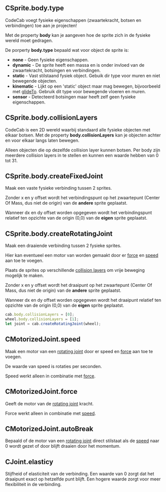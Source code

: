 ## CSprite.body.type

CodeCab voegt fysieke eigenschappen (zwaartekracht, botsen en verbindingen) toe aan je projecten!

Met de property **body** kan je aangeven hoe de sprite zich in de fysieke wereld moet gedragen.

De porperty **body.type** bepaald wat voor object de sprite is:

- **none** -  Geen fysieke eigenschappen.
- **dynamic** -  De sprite heeft een massa en is onder invloed van de zwaartekracht, botsingen en verbindingen.
- **static** -  Vast stilstaand fysiek object. Gebuik dir type voor muren en niet bewegende objecten.
- **kinematic** -  Lijkt op een 'static' object maar mag bewegen, bijvoorbeeld met [glideTo](CSprite.glideTo).
 Gebruik dit type voor bewegende vloeren en muren.
- **sensor** -  Detecteerd botsingen maar heeft zelf geen fysieke eigenschappen.

## CSprite.body.collisionLayers

CodeCab is een 2D wereld waarbij standaard alle fysieke objecten met elkaar botsen. Met de property **body.collisionLayers**
kan je objecten achter en voor elkaar langs laten bewegen.

Alleen objecten die op dezelfde collision layer kunnen botsen.
Per body zijn meerdere collision layers in te stellen en kunnen een waarde hebben van 0 tot 31.

## CSprite.body.createFixedJoint

Maak een vaste fysieke verbinding tussen 2 sprites.

Zonder x en y offset wordt het verbindingspunt op het zwaartepunt (Center Of Mass, dus niet de origin) van de
**andere** sprite geplaatst.

Wanneer dx en dy offset worden opgegeven wordt het verbindingspunt relatief ten opzichte van
de origin (0,0) van de **eigen** sprite geplaatst.

## CSprite.body.createRotatingJoint

Maak een draaiende verbinding tussen 2 fysieke sprites.

Hier kan eventueel een
motor van worden gemaakt door er [force](CRotatingJoint.force) en [speed](CRotatingJoint.speed)
aan toe te voegen.

Plaats de sprites op verschillende [collision layers](CSprite.body.collisionLayers) om
vrije beweging mogelijk te maken.

Zonder x en y offset wordt het draaipunt op het zwaartepunt (Center Of Mass, dus niet de origin) van de
**andere** sprite geplaatst.

Wanneer dx en dy offset worden opgegeven wordt het draaipunt relatief ten opzichte van
de origin (0,0) van de **eigen** sprite geplaatst.

```javascript
cab.body.collisionLayers = [0];
wheel.body.collisionLayers = [1];
let joint = cab.createRotatingJoint(wheel);
```

## CMotorizedJoint.speed

Maak een motor van een [rotating joint](CSprite.body.createRotatingJoint) door er speed en [force](CMotorizedJoint.force) aan toe te voegen.

De waarde van speed is rotaties per seconden.

Speed werkt alleen in combinatie met [force](CMotorizedJoint.force).


## CMotorizedJoint.force

Geeft de motor van de [rotating joint](CSprite.body.createRotatingJoint) kracht.

Force werkt alleen in combinatie met [speed](CMotorizedJoint.speed).

## CMotorizedJoint.autoBreak

Bepaald of de motor van een [rotating joint](CSprite.body.createRotatingJoint)
direct stilstaat als de [speed](CMotorizedJoint.speed) naar 0 wordt gezet of
door blijft draaien door het momentum.

## CJoint.elasticy

Stijfheid of elasticiteit van de verbinding. Een waarde van 0 zorgt
dat het draaipunt exact op hetzelfde punt blijft. Een hogere waarde
zorgt voor meer flexibiliteit in de verbinding.



